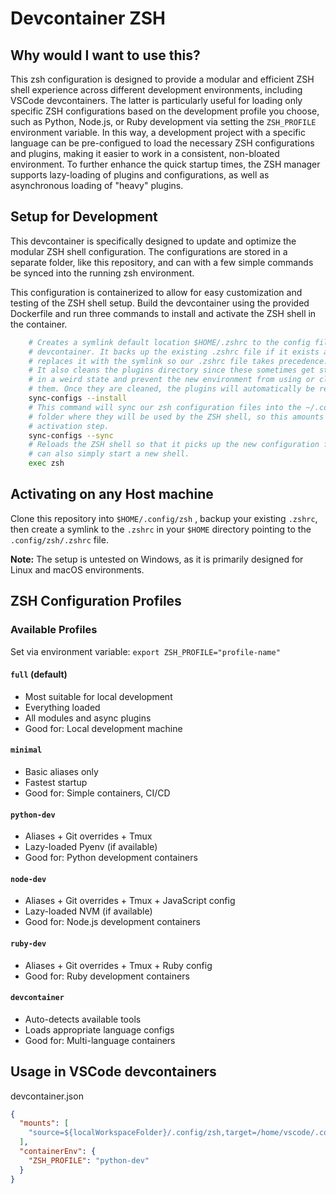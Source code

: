 # Devcontainer ZSH 

## Why would I want to use this?

This zsh configuration is designed to provide a modular and efficient ZSH shell
experience across different development environments, including VSCode
devcontainers. The latter is particularly useful for loading only specific
ZSH configurations based on the development profile you choose, such as Python,
Node.js, or Ruby development via setting the `ZSH_PROFILE` environment variable.
In this way, a development project with a specific language can be pre-configued
to load the necessary ZSH configurations and plugins, making it easier to work
in a consistent, non-bloated environment. To further enhance the quick startup
times, the ZSH manager supports lazy-loading of plugins and configurations, as
well as asynchronous loading of "heavy" plugins.

## Setup for Development

This devcontainer is specifically designed to update and optimize the modular
ZSH shell configuration. The configurations are stored in a separate folder,
like this repository, and can with a few simple commands be synced into the
running zsh environment.

This configuration is containerized to allow for easy customization and testing
of the ZSH shell setup. Build the devcontainer using the provided Dockerfile and
run three commands to install and activate the ZSH shell in the container. 

```bash
    # Creates a symlink default location $HOME/.zshrc to the config file in the
    # devcontainer. It backs up the existing .zshrc file if it exists and
    # replaces it with the symlink so our .zshrc file takes precedence.
    # It also cleans the plugins directory since these sometimes get stuck
    # in a weird state and prevent the new environment from using or cloning
    # them. Once they are cleaned, the plugins will automatically be reinstalled.
    sync-configs --install
    # This command will sync our zsh configuration files into the ~/.config/zsh
    # folder where they will be used by the ZSH shell, so this amounts to the
    # activation step. 
    sync-configs --sync
    # Reloads the ZSH shell so that it picks up the new configuration files. You
    # can also simply start a new shell.
    exec zsh
```

## Activating on any Host machine

Clone this repository into `$HOME/.config/zsh` , backup your existing `.zshrc`,
then create a symlink to the `.zshrc` in your `$HOME` directory pointing to the
`.config/zsh/.zshrc` file.

**Note:** The setup is untested on Windows, as it is primarily designed for
Linux and macOS environments.


## ZSH Configuration Profiles

### Available Profiles

Set via environment variable: `export ZSH_PROFILE="profile-name"`

#### `full` (default)

- Most suitable for local development
- Everything loaded
- All modules and async plugins
- Good for: Local development machine

#### `minimal`

- Basic aliases only
- Fastest startup
- Good for: Simple containers, CI/CD

#### `python-dev`

- Aliases + Git overrides + Tmux
- Lazy-loaded Pyenv (if available)
- Good for: Python development containers

#### `node-dev`

- Aliases + Git overrides + Tmux + JavaScript config
- Lazy-loaded NVM (if available)
- Good for: Node.js development containers

#### `ruby-dev`

- Aliases + Git overrides + Tmux + Ruby config
- Good for: Ruby development containers

#### `devcontainer`

- Auto-detects available tools
- Loads appropriate language configs
- Good for: Multi-language containers


## Usage in VSCode devcontainers

devcontainer.json

```json
{
  "mounts": [
    "source=${localWorkspaceFolder}/.config/zsh,target=/home/vscode/.config/zsh,type=bind"
  ],
  "containerEnv": {
    "ZSH_PROFILE": "python-dev"
  }
}
```
